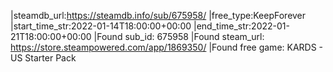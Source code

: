 |steamdb_url:https://steamdb.info/sub/675958/
|free_type:KeepForever
|start_time_str:2022-01-14T18:00:00+00:00
|end_time_str:2022-01-21T18:00:00+00:00
|Found sub_id: 675958
|Found steam_url: https://store.steampowered.com/app/1869350/
|Found free game: KARDS - US Starter Pack
